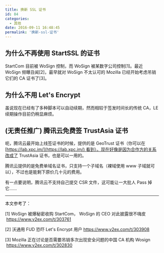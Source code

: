 ```yaml
---
title: 换新 SSL 证书
id: 84
categories:
  - 其他
date: 2016-09-11 16:48:45
permalink: '换新-ssl-证书'
---
```


## 为什么不再使用 StartSSL 的证书

StartCom 目前被 WoSign 控制，而 WoSign 被某数字公司控制[1]。最近 WoSign 频曝丑闻[2]，最早就对 WoSign 不太认可的 Mozilla 已经开始考虑吊销它们的 CA 证书了[3]。

<!--more-->

## 为什么不用 Let's Encrypt

虽说现在已经有了多种脚本可以自动续期，然而相较于签发时间长的传统 CA，LE 续期操作目前仍稍显麻烦。

## (无责任推广) 腾讯云免费签 TrustAsia 证书

呃，腾讯云最开始上线签证书的时候，提供的是 GeoTrust 证书（你可以在 [https://lab.xpc.im/](https://lab.xpc.im/) 看到）。现在好像是因为合作方的关系改成了 TrustAsia 证书，也是可以一用的。

腾讯云提供的是免费单域名证书，只支持一个子域名（裸域使用 www 子域就可以），不过也是能剩下原价几十元的费用。

有一点要说明，腾讯云不支持自己提交 CSR 文件，这可能让一大批人 Pass 掉它......


* * *

本文参考了：

[1] WoSign 被爆秘密收购 StartCom， WoSign 的 CEO 对此披露很不嗨皮  https://www.v2ex.com/t/303761

[2] 沃通用 FUD 恐吓 Let's Encrypt 用户 https://www.v2ex.com/t/303908

[3] Mozilla 正在讨论是否需要吊销多次出现安全问题的中国 CA 机构 Wosign  https://www.v2ex.com/t/302830

